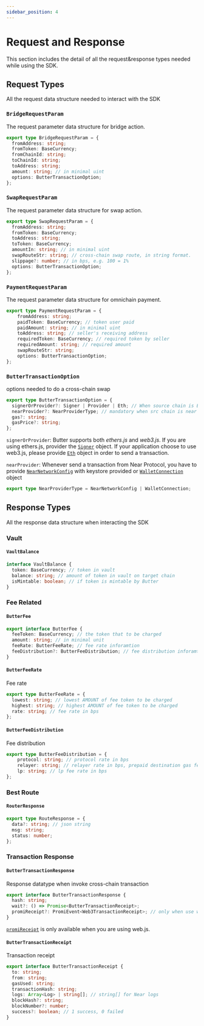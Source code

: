 ```yaml
---
sidebar_position: 4
---
```

# Request and Response
This section includes the detail of all the request&response types needed while using the SDK.

## Request Types
All the request data structure needed to interact with the SDK
### `BridgeRequestParam`
The request parameter data structure for bridge action.
```typescript
export type BridgeRequestParam = {
  fromAddress: string;
  fromToken: BaseCurrency;
  fromChainId: string;
  toChainId: string;
  toAddress: string;
  amount: string; // in minimal uint
  options: ButterTransactionOption;
};
```

### `SwapRequestParam`
The request parameter data structure for swap action.
```typescript
export type SwapRequestParam = {
  fromAddress: string;
  fromToken: BaseCurrency;
  toAddress: string;
  toToken: BaseCurrency;
  amountIn: string; // in minimal uint
  swapRouteStr: string; // cross-chain swap route, in string format.
  slippage?: number; // in bps, e.g. 100 = 1%
  options: ButterTransactionOption;
};
```

### `PaymentRequestParam`
The request parameter data structure for omnichain payment.
```typescript
export type PaymentRequestParam = {
    fromAddress: string;
    paidToken: BaseCurrency; // token user paid
    paidAmount: string; // in minimal uint
    toAddress: string; // seller's receiving address 
    requiredToken: BaseCurrency; // required token by seller
    requiredAmount: string; // required amount
    swapRouteStr: string;
    options: ButterTransactionOption;
};
```


### `ButterTransactionOption`
options needed to do a cross-chain swap
```typescript
export type ButterTransactionOption = {
  signerOrProvider?: Signer | Provider | Eth; // When source chain is EVM provide Ethers.js Signer/Provider or Web3.js Eth info
  nearProvider?: NearProviderType; // mandatory when src chain is near
  gas?: string;
  gasPrice?: string;
};
```
`signerOrProvider`: Butter supports both _ethers.js_ and _web3.js_. If you are using ethers.js, provider the [`Signer`](https://docs.ethers.org/v5/api/signer/) object. If your application choose to use web3.js, please provide [`Eth`](https://web3js.readthedocs.io/en/v1.2.11/web3-eth.html) object in order to send a transaction.

`nearProvider`: Whenever send a transaction from Near Protocol, you have to provide [`NearNetworkConfig`](https://near.github.io/near-api-js/interfaces/connect.ConnectConfig) with keystore provided or [`WalletConnection`](https://near.github.io/near-api-js/classes/walletAccount.WalletConnection/) object
```typescript
export type NearProviderType = NearNetworkConfig | WalletConnection;
```

## Response Types
All the response data structure when interacting the SDK
### Vault
#### `VaultBalance`
```typescript
interface VaultBalance {
  token: BaseCurrency; // token in vault
  balance: string; // amount of token in vault on target chain
  isMintable: boolean; // if token is mintable by Butter
}
```

### Fee Related
#### `ButterFee`

```typescript
export interface ButterFee {
  feeToken: BaseCurrency; // the token that to be charged
  amount: string; // in minimal unit
  feeRate: ButterFeeRate; // fee rate inforamtion
  feeDistribution?: ButterFeeDistribution; // fee distribution inforamtion
}
```

#### `ButterFeeRate`
Fee rate
```typescript
export type ButterFeeRate = {
  lowest: string; // lowest AMOUNT of fee token to be charged
  highest: string; // highest AMOUNT of fee token to be charged
  rate: string; // fee rate in bps
};
```

#### `ButterFeeDistribution`
Fee distribution
```typescript
export type ButterFeeDistribution = {
    protocol: string; // protocol rate in bps
    relayer: string; // relayer rate in bps, prepaid destination gas fee
    lp: string; // lp fee rate in bps
};
```

### Best Route
#### `RouterResponse`
```typescript
export type RouteResponse = {
  data?: string; // json string
  msg: string;
  status: number;
};
```

### Transaction Response
#### `ButterTransactionResponse`
Response datatype when invoke cross-chain transaction

```typescript
export interface ButterTransactionResponse {
  hash: string;
  wait?: () => Promise<ButterTransactionReceipt>;
  promiReceipt?: PromiEvent<Web3TransactionReceipt>; // only when use web3.js
}
```
[`promiReceipt`](https://web3js.readthedocs.io/en/v1.2.11/callbacks-promises-events.html) is only available when you are using web.js.

#### `ButterTransactionReceipt`
Transaction receipt
```typescript
export interface ButterTransactionReceipt {
  to: string;
  from: string;
  gasUsed: string;
  transactionHash: string;
  logs: Array<Log> | string[]; // string[] for Near logs
  blockHash?: string;
  blockNumber?: number;
  success?: boolean; // 1 success, 0 failed
}
```
